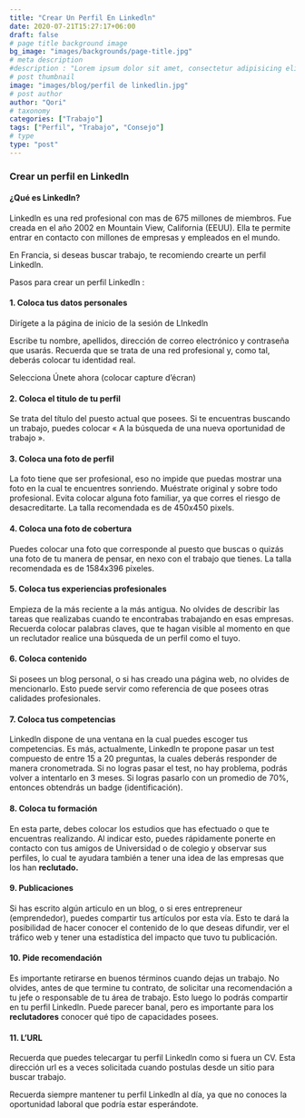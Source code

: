 ```yaml
---
title: "Crear Un Perfil En Linkedln"
date: 2020-07-21T15:27:17+06:00
draft: false
# page title background image
bg_image: "images/backgrounds/page-title.jpg"
# meta description
#description : "Lorem ipsum dolor sit amet, consectetur adipisicing elit, sed do eiusmod tempor incididunt ut labore. dolore magna aliqua. Ut enim ad minim veniam, quis nostrud."
# post thumbnail
image: "images/blog/perfil de linkedlin.jpg"
# post author
author: "Qori"
# taxonomy
categories: ["Trabajo"]
tags: ["Perfil", "Trabajo", "Consejo"]
# type
type: "post"
---
```


### Crear un perfil en Linkedln

#### ¿Qué es Linkedln?

Linkedln es una red profesional con mas de 675 millones de miembros. Fue creada en el año 2002 en Mountain View, California (EEUU). Ella te permite entrar en contacto con millones de empresas y empleados en el mundo.

En Francia, si deseas buscar trabajo, te recomiendo crearte un perfil Linkedln.

Pasos para crear un perfil Linkedln :

#### 1. Coloca tus datos personales

Dirígete a la página de inicio de la sesión de LInkedln

Escribe tu nombre, apellidos, dirección de correo electrónico y contraseña que usarás. Recuerda que se trata de una red profesional y, como tal, deberás colocar tu identidad real.

Selecciona Únete ahora (colocar capture d’écran)

#### 2. Coloca el titulo de tu perfil

Se trata del título del puesto actual que posees. Si te encuentras buscando un trabajo, puedes colocar « A la búsqueda de una nueva oportunidad de trabajo ».

#### 3. Coloca una foto de perfil

La foto tiene que ser profesional, eso no impide que puedas mostrar una foto en la cual te encuentres sonriendo. Muéstrate original y sobre todo profesional. Evita colocar alguna foto familiar, ya que corres el riesgo de desacreditarte. La talla recomendada es de 450x450 pixels.

#### 4. Coloca una foto de cobertura

Puedes colocar una foto que corresponde al puesto que buscas o quizás una foto de tu manera de pensar, en nexo con el trabajo que tienes. La talla recomendada es de 1584x396 pixeles.

#### 5. Coloca tus experiencias profesionales

Empieza de la más reciente a la más antigua. No olvides de describir las tareas que realizabas cuando te encontrabas trabajando en esas empresas. Recuerda colocar palabras claves, que te hagan visible al momento en que un reclutador realice una búsqueda de un perfil como el tuyo.

#### 6. Coloca contenido

Si posees un blog personal, o si has creado una página web, no olvides de mencionarlo. Esto puede servir como referencia de que posees otras calidades profesionales.

#### 7. Coloca tus competencias

Linkedln dispone de una ventana en la cual puedes escoger tus competencias. Es más, actualmente, Linkedln te propone pasar un test compuesto de entre 15 a 20 preguntas, la cuales deberás responder de manera cronometrada. Si no logras pasar el test, no hay problema, podrás volver a intentarlo en 3 meses. Si logras pasarlo con un promedio de 70%, entonces obtendrás un badge (identificación).

#### 8. Coloca tu formación

En esta parte, debes colocar los estudios que has efectuado o que te encuentras realizando. Al indicar esto, puedes rápidamente ponerte en contacto con tus amigos de Universidad o de colegio y observar sus perfiles, lo cual te ayudara también a tener una idea de las empresas que los han **reclutado.**

#### 9. Publicaciones

Si has escrito algún articulo en un blog, o si eres entrepreneur (emprendedor), puedes compartir tus artículos por esta vía. Esto te dará la posibilidad de hacer conocer el contenido de lo que deseas difundir, ver el tráfico web y tener una estadística del impacto que tuvo tu publicación.

#### 10. Pide recomendación

Es importante retirarse en buenos términos cuando dejas un trabajo. No olvides, antes de que termine tu contrato, de solicitar una recomendación a tu jefe o responsable de tu área de trabajo. Esto luego lo podrás compartir en tu perfil Linkedln. Puede parecer banal, pero es importante para los **reclutadores** conocer qué tipo de capacidades posees.

#### 11. L’URL

Recuerda que puedes telecargar tu perfil Linkedln como si fuera un CV. Esta dirección url es a veces solicitada cuando postulas desde un sitio para buscar trabajo.

Recuerda siempre mantener tu perfil Linkedln al día, ya que no conoces la oportunidad laboral que podría estar esperándote.